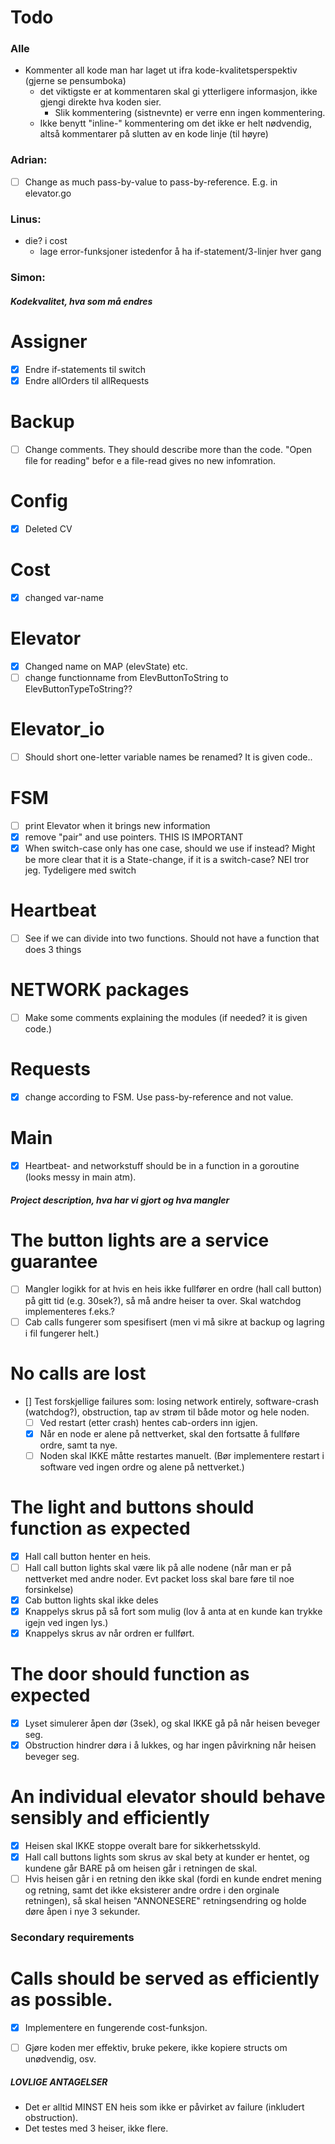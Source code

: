 # Todo
### Alle
 - Kommenter all kode man har laget ut ifra kode-kvalitetsperspektiv (gjerne se pensumboka)
    - det viktigste er at kommentaren skal gi ytterligere informasjon, ikke gjengi direkte hva koden sier.
      - Slik kommentering (sistnevnte) er verre enn ingen kommentering.
    - Ikke benytt "inline-" kommentering om det ikke er helt nødvendig, altså kommentarer på slutten av en kode linje (til høyre)

### Adrian:
 - [ ] Change as much pass-by-value to pass-by-reference. E.g. in elevator.go
### Linus:
- die? i cost
  - lage error-funksjoner istedenfor å ha if-statement/3-linjer hver gang
### Simon:


##### Kodekvalitet, hva som må endres
# Assigner
- [x] Endre if-statements til switch
- [x] Endre allOrders til allRequests
# Backup
- [ ] Change comments. They should describe more than the code. "Open file for reading" befor e a file-read gives no new infomration.
# Config
- [x] Deleted CV
# Cost
- [x] changed var-name
# Elevator
- [x] Changed name on MAP (elevState) etc.
- [ ] change functionname from ElevButtonToString to ElevButtonTypeToString??
# Elevator_io
- [ ] Should short one-letter variable names be renamed? It is given code..
# FSM
- [ ] print Elevator when it brings new information
- [x] remove "pair" and use pointers. THIS IS IMPORTANT
- [x] When switch-case only has one case, should we use if instead? Might be more clear that it is a State-change, if it is a switch-case? NEI tror jeg. Tydeligere med switch
# Heartbeat
- [ ] See if we can divide into two functions. Should not have a function that does 3 things
# NETWORK packages
- [ ] Make some comments explaining the modules (if needed? it is given code.)
# Requests
- [x] change according to FSM. Use pass-by-reference and not value.
# Main
- [x] Heartbeat- and networkstuff should be in a function in a goroutine (looks messy in main atm).

##### Project description, hva har vi gjort og hva mangler #####
# The button lights are a service guarantee
  - [ ] Mangler logikk for at hvis en heis ikke fullfører en ordre (hall call button) på gitt tid (e.g. 30sek?), så må andre heiser ta over. Skal watchdog implementeres f.eks.?
  - [ ] Cab calls fungerer som spesifisert (men vi må sikre at backup og lagring i fil fungerer helt.)

# No calls are lost
  - [] Test forskjellige failures som: losing network entirely, software-crash (watchdog?), obstruction, tap av strøm til både motor og hele noden.
    - [ ] Ved restart (etter crash) hentes cab-orders inn igjen.
    - [x] Når en node er alene på nettverket, skal den fortsatte å fullføre ordre, samt ta nye.
    - [ ] Noden skal IKKE måtte restartes manuelt. (Bør implementere restart i software ved ingen ordre og alene på nettverket.)

# The light and buttons should function as expected
  - [x] Hall call button henter en heis.
  - [ ] Hall call button lights skal være lik på alle nodene (når man er på nettverket med andre noder. Evt   packet loss skal bare føre til noe forsinkelse)
  - [x] Cab button lights skal ikke deles 
  - [x] Knappelys skrus på så fort som mulig (lov å anta at en kunde kan trykke igejn ved ingen lys.)
  - [x] Knappelys skrus av når ordren er fullført.

  # The door should function as expected
  - [x] Lyset simulerer åpen dør (3sek), og skal IKKE gå på når heisen beveger seg.
  - [x] Obstruction hindrer døra i å lukkes, og har ingen påvirkning når heisen beveger seg.
 
  # An individual elevator should behave sensibly and efficiently
  - [x] Heisen skal IKKE stoppe overalt bare for sikkerhetsskyld.
  - [x] Hall call buttons lights som skrus av skal bety at kunder er hentet, og kundene går BARE på om heisen går i retningen de skal.
  - [ ] Hvis heisen går i en retning den ikke skal (fordi en kunde endret mening og retning, samt det ikke eksisterer andre ordre i den orginale retningen), så skal heisen "ANNONESERE" retningsendring og holde døre åpen i nye 3 sekunder. 

  ### Secondary requirements ###
  # Calls should be served as efficiently as possible.
  - [x] Implementere en fungerende cost-funksjon.
  - [ ] Gjøre koden mer effektiv, bruke pekere, ikke kopiere structs om unødvendig, osv.


  ##### LOVLIGE ANTAGELSER #####
  - Det er alltid MINST EN heis som ikke er påvirket av failure (inkludert obstruction).
  - Det testes med 3 heiser, ikke flere.

